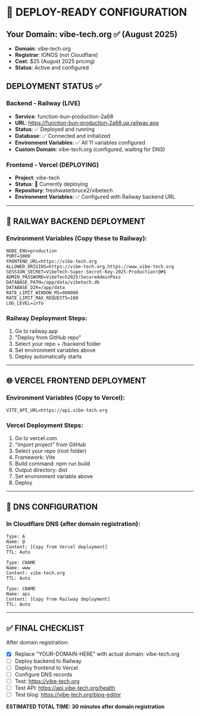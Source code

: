 # 🚀 DEPLOY-READY CONFIGURATION

## Your Domain: vibe-tech.org ✅ (August 2025)
- **Domain**: vibe-tech.org
- **Registrar**: IONOS (not Cloudflare)
- **Cost**: $25 (August 2025 pricing)
- **Status**: Active and configured

## DEPLOYMENT STATUS ✅

### Backend - Railway (LIVE)
- **Service**: function-bun-production-2a68
- **URL**: https://function-bun-production-2a68.up.railway.app
- **Status**: ✅ Deployed and running
- **Database**: ✅ Connected and initialized
- **Environment Variables**: ✅ All 11 variables configured
- **Custom Domain**: vibe-tech.org (configured, waiting for DNS)

### Frontend - Vercel (DEPLOYING)
- **Project**: vibe-tech
- **Status**: 🔄 Currently deploying
- **Repository**: freshwaterbruce2/vibetech
- **Environment Variables**: ✅ Configured with Railway backend URL

---

## 🔧 RAILWAY BACKEND DEPLOYMENT

### Environment Variables (Copy these to Railway):
```env
NODE_ENV=production
PORT=3000
FRONTEND_URL=https://vibe-tech.org
ALLOWED_ORIGINS=https://vibe-tech.org,https://www.vibe-tech.org
SESSION_SECRET=VibeTech-Super-Secret-Key-2025-Production!@#$
ADMIN_PASSWORD=VibeTech2025!SecureAdminPass
DATABASE_PATH=/app/data/vibetech.db
DATABASE_DIR=/app/data
RATE_LIMIT_WINDOW_MS=900000
RATE_LIMIT_MAX_REQUESTS=100
LOG_LEVEL=info
```

### Railway Deployment Steps:
1. Go to railway.app
2. "Deploy from GitHub repo"
3. Select your repo + /backend folder
4. Set environment variables above
5. Deploy automatically starts

---

## 🌐 VERCEL FRONTEND DEPLOYMENT  

### Environment Variables (Copy to Vercel):
```env
VITE_API_URL=https://api.vibe-tech.org
```

### Vercel Deployment Steps:
1. Go to vercel.com
2. "Import project" from GitHub
3. Select your repo (root folder)
4. Framework: Vite
5. Build command: npm run build
6. Output directory: dist
7. Set environment variable above
8. Deploy

---

## 🔗 DNS CONFIGURATION

### In Cloudflare DNS (after domain registration):
```
Type: A
Name: @
Content: [Copy from Vercel deployment]
TTL: Auto

Type: CNAME
Name: www  
Content: vibe-tech.org
TTL: Auto

Type: CNAME
Name: api
Content: [Copy from Railway deployment]
TTL: Auto
```

---

## ✅ FINAL CHECKLIST

After domain registration:
- [x] Replace "YOUR-DOMAIN-HERE" with actual domain: vibe-tech.org
- [ ] Deploy backend to Railway 
- [ ] Deploy frontend to Vercel
- [ ] Configure DNS records
- [ ] Test: https://vibe-tech.org
- [ ] Test API: https://api.vibe-tech.org/health
- [ ] Test blog: https://vibe-tech.org/blog-editor

**ESTIMATED TOTAL TIME: 30 minutes after domain registration**